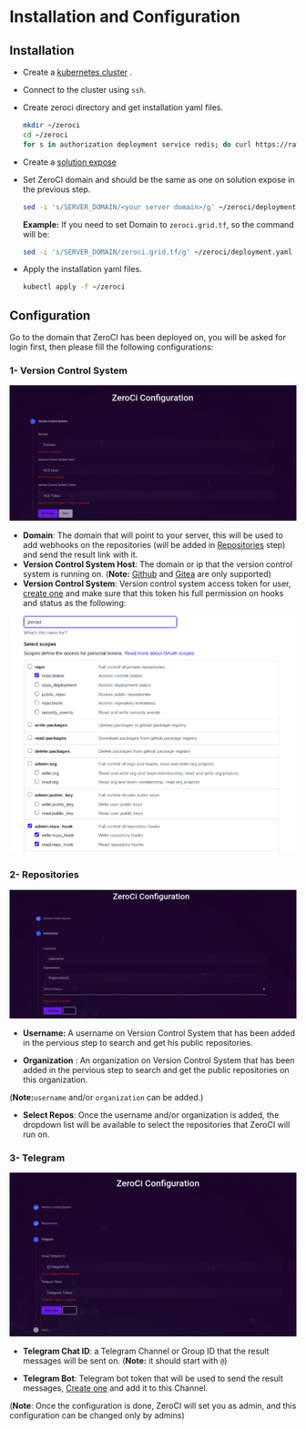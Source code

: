 # Installation and Configuration

## Installation

- Create a [kubernetes cluster](https://sdk2.threefold.io/#/solution_kubernetes?id=kubernetes-cluster-deployment) .
- Connect to the cluster using `ssh`.
- Create zeroci directory and get installation yaml files.

  ```bash
  mkdir ~/zeroci
  cd ~/zeroci
  for s in authorization deployment service redis; do curl https://raw.githubusercontent.com/threefoldtech/zeroCI/development/install/zeroci/$s.yaml --output $s.yaml; done
  ```

- Create a [solution expose](https://sdk2.threefold.io/#/solution_expose)
- Set ZeroCI domain and should be the same as one on solution expose in the previous step.

  ```bash
  sed -i 's/SERVER_DOMAIN/<your server domain>/g' ~/zeroci/deployment.yaml
  ```

  **Example:**
    If you need to set Domain to `zeroci.grid.tf`, so the command will be:

  ```bash
  sed -i 's/SERVER_DOMAIN/zeroci.grid.tf/g' ~/zeroci/deployment.yaml
  ```

- Apply the installation yaml files.

  ```bash
  kubectl apply -f ~/zeroci
  ```

## Configuration

Go to the domain that ZeroCI has been deployed on, you will be asked for login first, then please fill the following configurations:

### 1- Version Control System

![vcs](../docs/Images/vcs.png)

- **Domain**:  The domain that will point to your server, this will be used to add webhooks on the repositories (will be added in [Repositories](#2--repositories) step) and send the result link with it.
- **Version Control System Host**: The domain or ip that the version control system is running on.
(**Note:** [Github](https://github.com) and [Gitea](https://gitea.io/en-us/) are only supported)
- **Version Control System**: Version control system access token for user, [create one](https://help.github.com/en/github/authenticating-to-github/creating-a-personal-access-token) and make sure that this token his full permission on hooks and status as the following:

![vcs token](../docs/Images/vcs_token.png)
  
### 2- Repositories

![repos](../docs/Images/repos_config.png)

- **Username:** A username on Version Control System that has been added in the pervious step to search and get his public repositories.

- **Organization** : An organization on Version Control System that has been added in the pervious step to search and get the public repositories on this organization.

(**Note:**`username` and/or `organization` can be added.)

- **Select Repos**: Once the username and/or organization is added, the dropdown list will be available to select the repositories that ZeroCI will run on.

### 3- Telegram

![telegram config](../docs/Images/telegram_config.png)

- **Telegram Chat ID**: a Telegram Channel or Group ID that the result messages will be sent on. (**Note:** it should start with `@`)

- **Telegram Bot**: Telegram bot token that will be used to send the result messages, [Create one](https://core.telegram.org/bots#3-how-do-i-create-a-bot) and add it to this Channel.

(**Note**: Once the configuration is done, ZeroCI will set you as admin, and this configuration can be changed only by admins)
